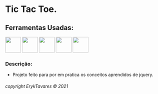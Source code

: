 # Tic Tac Toe.


## Ferramentas Usadas:
<img src="https://cdn.jsdelivr.net/gh/devicons/devicon/icons/html5/html5-original-wordmark.svg" width="50px" height="50px">
<img src="https://cdn.jsdelivr.net/gh/devicons/devicon/icons/css3/css3-original-wordmark.svg" width="50px" height="50px">
<img src="https://cdn.jsdelivr.net/gh/devicons/devicon/icons/javascript/javascript-original.svg" width="50px" height="50px">
<img src="https://cdn.jsdelivr.net/gh/devicons/devicon/icons/jquery/jquery-plain-wordmark.svg" width="50px" height="50px">
<img src="https://cdn.jsdelivr.net/gh/devicons/devicon/icons/bootstrap/bootstrap-plain-wordmark.svg" width="50px" height="50px">


### Descrição:
 - Projeto feito para por em pratica os conceitos aprendidos de jquery.



###### copyright ErykTavares © 2021
